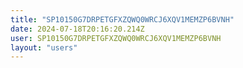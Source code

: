 ```yaml
---
title: "SP10150G7DRPETGFXZQWQ0WRCJ6XQV1MEMZP6BVNH"
date: 2024-07-18T20:16:20.214Z
user: SP10150G7DRPETGFXZQWQ0WRCJ6XQV1MEMZP6BVNH
layout: "users"
---
```

    